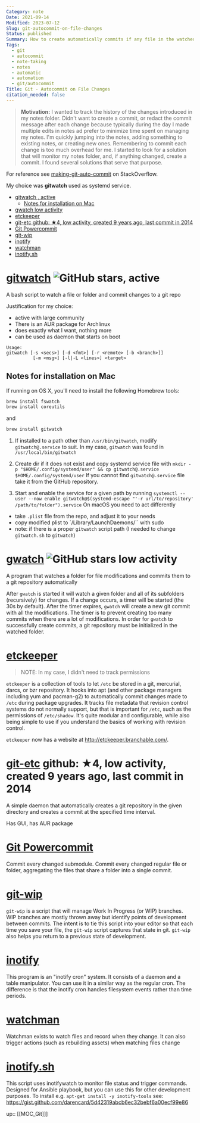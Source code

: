 ```yaml
---
Category: note
Date: 2021-09-14
Modified: 2023-07-12
Slug: git-autocommit-on-file-changes
Status: published
Summary: How to create automatically commits if any file in the watched folder was changed
Tags:
  - git
  - autocommit
  - note-taking
  - notes
  - automatic
  - automation
  - git/autocommit
Title: Git - Autocommit on File Changes
citation_needed: false
---
```


> **Motivation:** I wanted to track the history of the changes introduced in my notes folder. Didn't want to create a commit, or redact the commit message after each change because typically during the day I made multiple edits in notes ad prefer to minimize time spent on managing my notes. I'm quickly jumping into the notes, adding something to existing notes, or creating new ones. Remembering to commit each change is too much overhead for me. I started to look for a solution that will monitor my notes folder, and, if anything changed, create a commit. I found several solutions that serve that purpose.

For reference see [making-git-auto-commit](https://stackoverflow.com/questions/420143/making-git-auto-commit) on StackOverflow.

My choice was **gitwatch** used as systemd service.

<!-- MarkdownTOC levels='1,2,3' autolink=True autoanchor=True -->

- [gitwatch , active](#gitwatch--active)
  - [Notes for installation on Mac](#notes-for-installation-on-mac)
- [gwatch  low activity](#gwatch-low-activity)
- [etckeeper](#etckeeper)
- [git-etc github: ★4, low activity, created 9 years ago, last commit in 2014](#git-etc-github-%E2%98%854-low-activity-created-9-years-ago-last-commit-in-2014)
- [Git Powercommit](#git-powercommit)
- [git-wip](#git-wip)
- [inotify](#inotify)
- [watchman](#watchman)
- [inotify.sh](#inotifysh)

<!-- /MarkdownTOC -->

<a id="gitwatch--active"></a>

# [gitwatch](https://github.com/gitwatch/gitwatch) ![GitHub stars](https://img.shields.io/github/stars/gitwatch/gitwatch.svg?logo=github), active

A bash script to watch a file or folder and commit changes to a git repo

Justification for my choice:

- active with large community
- There is an AUR package for Archlinux
- does exactly what I want, nothing more
- can be used as daemon that starts on boot

```
Usage:
gitwatch [-s <secs>] [-d <fmt>] [-r <remote> [-b <branch>]]
          [-m <msg>] [-l|-L <lines>] <target>
```

<a id="notes-for-installation-on-mac"></a>

## Notes for installation on Mac

If running on OS X, you'll need to install the following Homebrew tools:

```sh
brew install fswatch
brew install coreutils
```

and

```sh
brew install gitwatch
```

1. If installed to a path other than `/usr/bin/gitwatch`, modify `gitwatch@.service` to suit. In my case, `gitwatch` was found in `/usr/local/bin/gitwatch`
2. Create dir if it does not exist and copy systemd service file with `mkdir -p "$HOME/.config/systemd/user" && cp gitwatch@.service $HOME/.config/systemd/user`
If you cannot find `gitwatch@.service` file take it from the GitHub repository.

3. Start and enable the service for a given path by running `systemctl --user --now enable gitwatch@$(systemd-escape "'-r url/to/repository' /path/to/folder").service`
On macOS you need to act differently

- take `.plist` file from the repo, and adjust it to your needs
- copy modified plist to `/Library/LaunchDaemons/`` with sudo
- note: if there is a proper `gitwatch` script path (I needed to change `gitwatch.sh` to `gitwatch`)

<a id="gwatch-low-activity"></a>

# [gwatch](https://github.com/jw0k/gwatch) ![GitHub stars](https://img.shields.io/github/stars/jw0k/gwatch.svg?logo=github) low activity

A program that watches a folder for file modifications and commits them to a git repository automatically

After `gwatch` is started it will watch a given folder and all of its subfolders (recursively) for changes. If a change occurs, a timer will be started (the 30s by default). After the timer expires, `gwatch` will create a new git commit with all the modifications. The timer is to prevent creating too many commits when there are a lot of modifications. In order for `gwatch` to successfully create commits, a git repository must be initialized in the watched folder.

<a id="etckeeper"></a>

# [etckeeper](http://joeyh.name/code/etckeeper/)
>
> NOTE: In my case, I didn't need to track permissions

`etckeeper` is a collection of tools to let `/etc` be stored in a git, mercurial, darcs, or bzr repository. It hooks into apt (and other package managers including yum and pacman-g2) to automatically commit changes made to `/etc` during package upgrades. It tracks file metadata that revision control systems do not normally support, but that is important for `/etc`, such as the permissions of `/etc/shadow`. It's quite modular and configurable, while also being simple to use if you understand the basics of working with revision control.

`etckeeper` now has a website at <http://etckeeper.branchable.com/>.

<a id="git-etc-github-%E2%98%854-low-activity-created-9-years-ago-last-commit-in-2014"></a>

# [git-etc](https://arcanis.me/projects/git-etc) github: ★4, low activity, created 9 years ago, last commit in 2014

A simple daemon that automatically creates a git repository in the given directory and creates a commit at the specified time interval.

Has GUI, has AUR package

<a id="git-powercommit"></a>

# [Git Powercommit](https://github.com/grwlf/git-powercommit)

Commit every changed submodule. Commit every changed regular file or folder, aggregating the files that share a folder into a single commit.

<a id="git-wip"></a>

# [git-wip](https://github.com/bartman/git-wip)

`git-wip` is a script that will manage Work In Progress (or WIP) branches. WIP branches are mostly thrown away but identify points of development between commits. The intent is to tie this script into your editor so that each time you save your file, the `git-wip` script captures that state in git. `git-wip` also helps you return to a previous state of development.

<a id="inotify"></a>

# [inotify](http://inotify.aiken.cz/?section=incron&page=about&lang=en)

This program is an "inotify cron" system. It consists of a daemon and a table manipulator. You can use it in a similar way as the regular cron. The difference is that the inotify cron handles filesystem events rather than time periods.

<a id="watchman"></a>

# [watchman](https://facebook.github.io/watchman/)

Watchman exists to watch files and record when they change. It can also trigger actions (such as rebuilding assets) when matching files change

<a id="inotifysh"></a>

# [inotify.sh](https://github.com/nzvincent/nzvincent-github/blob/master/inotify-tools/inotify.sh)

This script uses inotifywatch to monitor file status and trigger commands.
Designed for Ansible playbook, but you can use this for other development purposes.
To install e.g. `apt-get install -y inotify-tools`
see: <https://gist.github.com/darencard/5d42319abcb6ec32bebf6a00ecf99e86>

up:: [[MOC_Git]]]
